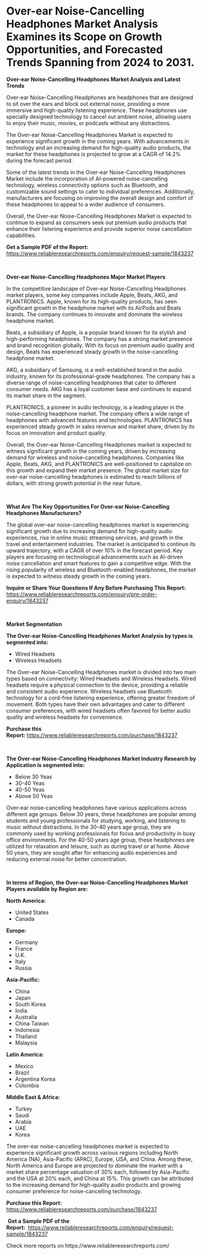 <p><h1>Over-ear Noise-Cancelling Headphones Market Analysis Examines its Scope on Growth Opportunities, and Forecasted Trends Spanning from 2024 to 2031.</h1></p><p><strong>Over-ear Noise-Cancelling Headphones Market Analysis and Latest Trends</strong></p>
<p><p>Over-ear Noise-Cancelling Headphones are headphones that are designed to sit over the ears and block out external noise, providing a more immersive and high-quality listening experience. These headphones use specially designed technology to cancel out ambient noise, allowing users to enjoy their music, movies, or podcasts without any distractions.</p><p>The Over-ear Noise-Cancelling Headphones Market is expected to experience significant growth in the coming years. With advancements in technology and an increasing demand for high-quality audio products, the market for these headphones is projected to grow at a CAGR of 14.2% during the forecast period. </p><p>Some of the latest trends in the Over-ear Noise-Cancelling Headphones Market include the incorporation of AI-powered noise-cancelling technology, wireless connectivity options such as Bluetooth, and customizable sound settings to cater to individual preferences. Additionally, manufacturers are focusing on improving the overall design and comfort of these headphones to appeal to a wider audience of consumers.</p><p>Overall, the Over-ear Noise-Cancelling Headphones Market is expected to continue to expand as consumers seek out premium audio products that enhance their listening experience and provide superior noise cancellation capabilities.</p></p>
<p><strong>Get a Sample PDF of the Report:&nbsp;</strong> <a href="https://www.reliableresearchreports.com/enquiry/request-sample/1843237">https://www.reliableresearchreports.com/enquiry/request-sample/1843237</a></p>
<p>&nbsp;</p>
<p><strong>Over-ear Noise-Cancelling Headphones Major Market Players</strong></p>
<p><p>In the competitive landscape of Over-ear Noise-Cancelling Headphones market players, some key companies include Apple, Beats, AKG, and PLANTRONICS. Apple, known for its high-quality products, has seen significant growth in the headphone market with its AirPods and Beats brands. The company continues to innovate and dominate the wireless headphone market.</p><p>Beats, a subsidiary of Apple, is a popular brand known for its stylish and high-performing headphones. The company has a strong market presence and brand recognition globally. With its focus on premium audio quality and design, Beats has experienced steady growth in the noise-cancelling headphone market.</p><p>AKG, a subsidiary of Samsung, is a well-established brand in the audio industry, known for its professional-grade headphones. The company has a diverse range of noise-cancelling headphones that cater to different consumer needs. AKG has a loyal customer base and continues to expand its market share in the segment.</p><p>PLANTRONICS, a pioneer in audio technology, is a leading player in the noise-cancelling headphone market. The company offers a wide range of headphones with advanced features and technologies. PLANTRONICS has experienced steady growth in sales revenue and market share, driven by its focus on innovation and product quality.</p><p>Overall, the Over-ear Noise-Cancelling Headphones market is expected to witness significant growth in the coming years, driven by increasing demand for wireless and noise-cancelling headphones. Companies like Apple, Beats, AKG, and PLANTRONICS are well-positioned to capitalize on this growth and expand their market presence. The global market size for over-ear noise-cancelling headphones is estimated to reach billions of dollars, with strong growth potential in the near future.</p></p>
<p>&nbsp;</p>
<p><strong>What Are The Key Opportunities For Over-ear Noise-Cancelling Headphones Manufacturers?</strong></p>
<p><p>The global over-ear noise-cancelling headphones market is experiencing significant growth due to increasing demand for high-quality audio experiences, rise in online music streaming services, and growth in the travel and entertainment industries. The market is anticipated to continue its upward trajectory, with a CAGR of over 10% in the forecast period. Key players are focusing on technological advancements such as AI-driven noise cancellation and smart features to gain a competitive edge. With the rising popularity of wireless and Bluetooth-enabled headphones, the market is expected to witness steady growth in the coming years.</p></p>
<p><strong>Inquire or Share Your Questions If Any Before Purchasing This Report:</strong> <a href="https://www.reliableresearchreports.com/enquiry/pre-order-enquiry/1843237">https://www.reliableresearchreports.com/enquiry/pre-order-enquiry/1843237</a></p>
<p>&nbsp;</p>
<p><strong>Market Segmentation</strong></p>
<p><strong>The Over-ear Noise-Cancelling Headphones Market Analysis by types is segmented into:</strong></p>
<p><ul><li>Wired Headsets</li><li>Wireless Headsets</li></ul></p>
<p><p>The Over-ear Noise-Cancelling Headphones market is divided into two main types based on connectivity: Wired Headsets and Wireless Headsets. Wired headsets require a physical connection to the device, providing a reliable and consistent audio experience. Wireless headsets use Bluetooth technology for a cord-free listening experience, offering greater freedom of movement. Both types have their own advantages and cater to different consumer preferences, with wired headsets often favored for better audio quality and wireless headsets for convenience.</p></p>
<p><strong>Purchase this Report:&nbsp;</strong><a href="https://www.reliableresearchreports.com/purchase/1843237">https://www.reliableresearchreports.com/purchase/1843237</a></p>
<p>&nbsp;</p>
<p><strong>The Over-ear Noise-Cancelling Headphones Market Industry Research by Application is segmented into:</strong></p>
<p><ul><li>Below 30 Yeas</li><li>30-40 Yeas</li><li>40-50 Yeas</li><li>Above 50 Yeas</li></ul></p>
<p><p>Over-ear noise-cancelling headphones have various applications across different age groups. Below 30 years, these headphones are popular among students and young professionals for studying, working, and listening to music without distractions. In the 30-40 years age group, they are commonly used by working professionals for focus and productivity in busy office environments. For the 40-50 years age group, these headphones are utilized for relaxation and leisure, such as during travel or at home. Above 50 years, they are sought after for enhancing audio experiences and reducing external noise for better concentration.</p></p>
<p>&nbsp;</p>
<p><strong>In terms of Region, the Over-ear Noise-Cancelling Headphones Market Players available by Region are:</strong></p>
<p>
    <p> <strong> North America: </strong>
        <ul>
            <li>United States</li>
            <li>Canada</li>
        </ul>
        </p> 
    <p> <strong> Europe: </strong>
        <ul>
            <li>Germany</li>
            <li>France</li>
            <li>U.K.</li>
            <li>Italy</li>
            <li>Russia</li>
        </ul>
        </p> 
    <p> <strong> Asia-Pacific: </strong>
        <ul>
            <li>China</li>
            <li>Japan</li>
            <li>South Korea</li>
            <li>India</li>
            <li>Australia</li>
            <li>China Taiwan</li>
            <li>Indonesia</li>
            <li>Thailand</li>
            <li>Malaysia</li>
        </ul>
        </p> 
    <p> <strong> Latin America: </strong>
        <ul>
            <li>Mexico</li>
            <li>Brazil</li>
            <li>Argentina Korea</li>
            <li>Colombia</li>
        </ul>
        </p> 
    <p> <strong> Middle East & Africa: </strong>
        <ul>
            <li>Turkey</li>
            <li>Saudi</li>
            <li>Arabia</li>
            <li>UAE</li>
            <li>Korea</li>
        </ul>
    </p>
    </p>
<p><p>The over-ear noise-cancelling headphones market is expected to experience significant growth across various regions including North America (NA), Asia-Pacific (APAC), Europe, USA, and China. Among these, North America and Europe are projected to dominate the market with a market share percentage valuation of 30% each, followed by Asia-Pacific and the USA at 20% each, and China at 15%. This growth can be attributed to the increasing demand for high-quality audio products and growing consumer preference for noise-cancelling technology.</p></p>
<p><strong>Purchase this Report: </strong><a href="https://www.reliableresearchreports.com/purchase/1843237">https://www.reliableresearchreports.com/purchase/1843237</a></p>
<p>&nbsp;<strong>Get a Sample PDF of the Report:&nbsp;&nbsp;</strong><a href="https://www.reliableresearchreports.com/enquiry/request-sample/1843237">https://www.reliableresearchreports.com/enquiry/request-sample/1843237</a></p>
<p><strong></strong></p>
<p>Check more reports on https://www.reliableresearchreports.com/</p>